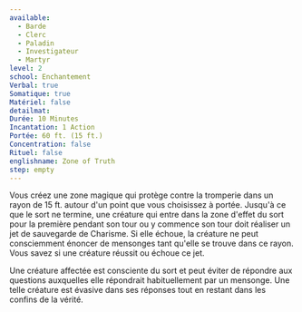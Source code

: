 ```yaml
---
available:
  - Barde
  - Clerc
  - Paladin
  - Investigateur
  - Martyr
level: 2
school: Enchantement
Verbal: true
Somatique: true
Matériel: false
detailmat:
Durée: 10 Minutes
Incantation: 1 Action
Portée: 60 ft. (15 ft.)
Concentration: false
Rituel: false
englishname: Zone of Truth
step: empty
---
```

Vous créez une zone magique qui protège contre la tromperie dans un rayon de 15 ft. autour d'un point que vous choisissez à portée. Jusqu'à ce que le sort ne termine, une créature qui entre dans la zone d'effet du sort pour la première pendant son tour ou y commence son tour doit réaliser un jet de sauvegarde de Charisme. Si elle échoue, la créature ne peut consciemment énoncer de mensonges tant qu'elle se trouve dans ce rayon. Vous savez si une créature réussit ou échoue ce jet.

Une créature affectée est consciente du sort et peut éviter de répondre aux questions auxquelles elle répondrait habituellement par un mensonge. Une telle créature est évasive dans ses réponses tout en restant dans les confins de la vérité.
